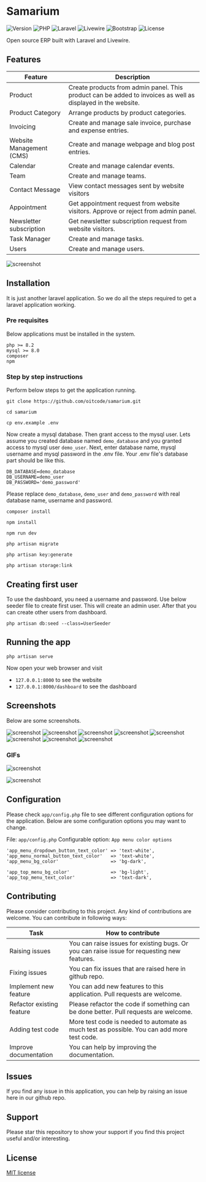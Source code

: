 # Samarium

<img src="https://img.shields.io/badge/Version-0.9.1-blue" alt="Version">  <img src="https://img.shields.io/badge/PHP-^8.2-474A8A" alt="PHP"> <img src="https://img.shields.io/badge/Laravel-^11.0-FA5B32" alt="Laravel"> <img src="https://img.shields.io/badge/Livewire-^3.0-AA3B62" alt="Livewire"> <img src="https://img.shields.io/badge/Bootstrap-^4.0-AA2BE2" alt="Bootstrap"> <img src="https://img.shields.io/badge/License-MIT-7b2" alt="License"> 

Open source ERP built with Laravel and Livewire.

## Features

Feature | Description
------- | -----------
Product | Create products from admin panel. This product can be added to invoices as well as displayed in the website.
Product Category | Arrange products by product categories. 
Invoicing | Create and manage sale invoice, purchase and expense entries.
Website Management (CMS) | Create and manage webpage and blog post entries.
Calendar | Create and manage calendar events.
Team | Create and manage teams.
Contact Message | View contact messages sent by website visitors 
Appointment | Get appointment request from website visitors. Approve or reject from admin panel.
Newsletter subscription | Get newsletter subscription request from website visitors.
Task Manager | Create and manage tasks.
Users  | Create and manage users.

![screenshot](dashboard-screenshot-1.png)

## Installation

It is just another laravel application. So we do all the steps required to get a
laravel application working. 

### Pre requisites

Below applications must be installed in the system. 

```
php >= 8.2
mysql >= 8.0
composer
npm
```

### Step by step instructions

Perform below steps to get the application running.

```
git clone https://github.com/oitcode/samarium.git
```

```
cd samarium
```

```
cp env.example .env
```

Now create a mysql database. Then grant access to the mysql user. 
Lets assume you created database named `demo_database` and you granted
access to mysql user `demo_user`. Next, enter database name, mysql username
and mysql password in the .env file.  Your .env file's database part should
be like this.

```
DB_DATABASE=demo_database
DB_USERNAME=demo_user
DB_PASSWORD='demo_password'
```
Please replace `demo_database`, `demo_user` and `demo_password` with real
database name, username and password.

```
composer install
```

```
npm install
```

```
npm run dev
```

```
php artisan migrate
```

```
php artisan key:generate
```

```
php artisan storage:link
```

## Creating first user

To use the dashboard, you need a username and password.
Use below seeder file to create first user. This will create
an admin user. After that you can create other users from
dashboard.

`php artisan db:seed --class=UserSeeder`
 
## Running the app

`php artisan serve`

Now open your web browser and visit 
- `127.0.0.1:8000` to see the website
- `127.0.0.1:8000/dashboard` to see the dashboard

## Screenshots

Below are some screenshots.

![screenshot](screenshots/screenshot-login-1.png)
![screenshot](screenshots/screenshot-product-list-1.png)
![screenshot](screenshots/screenshot-product-category-list-1.png)
![screenshot](screenshots/screenshot-sale-invoice-list-1.png)
![screenshot](screenshots/screenshot-purchase-list-1.png)
![screenshot](screenshots/screenshot-expense-list-1.png)
![screenshot](screenshots/screenshot-page-list-1.png)
![screenshot](screenshots/screenshot-post-list-1.png)

### GIFs

![screenshot](screenshots/create-webpage-1.gif)

![screenshot](screenshots/create-post-1.gif)

## Configuration

Please check `app/config.php` file to see different configuration options
for the application. Below are some configuration options you may want to
change.  

File:                    `app/config.php`
Configurable option:     `App menu color options`

```
'app_menu_dropdown_button_text_color' => 'text-white',
'app_menu_normal_button_text_color'   => 'text-white',
'app_menu_bg_color'                   => 'bg-dark',

'app_top_menu_bg_color'               => 'bg-light',
'app_top_menu_text_color'             => 'text-dark',
```

## Contributing

Please consider contributing to this project. Any kind of contributions are welcome.
You can contribute in following ways:

Task    | How to contribute
------- | -----------
Raising issues | You can raise issues for existing bugs. Or you can raise issue for requesting new features.
Fixing issues | You can fix issues that are raised here in github repo.
Implement new feature | You can add new features to this application. Pull requests are welcome.
Refactor existing feature | Please refactor the code if something can be done better. Pull requests are welcome.
Adding test code | More test code is needed to automate as much test as possible. You can add more test code. 
Improve documentation | You can help by improving the documentation.

## Issues

If you find any issue in this application, you can help by raising an issue here in our github repo.

## Support

Please star this repository to show your support if you find this project useful and/or interesting.

## License

[MIT license](https://opensource.org/licenses/MIT)
